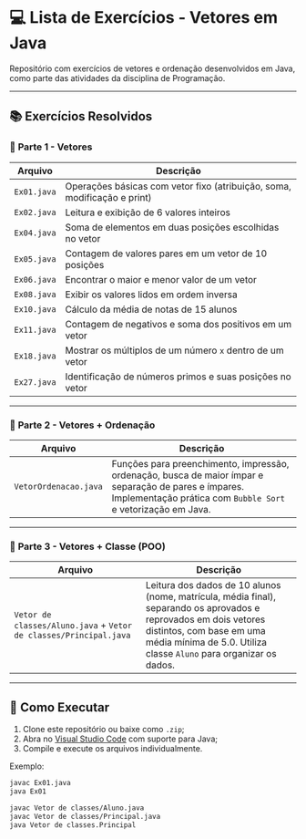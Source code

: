 # 💻 Lista de Exercícios - Vetores em Java

Repositório com exercícios de vetores e ordenação desenvolvidos em Java, como parte das atividades da disciplina de Programação.

---

## 📚 Exercícios Resolvidos

### 🧠 **Parte 1 - Vetores**
| Arquivo      | Descrição                                                                 |
|--------------|---------------------------------------------------------------------------|
| `Ex01.java`  | Operações básicas com vetor fixo (atribuição, soma, modificação e print)  |
| `Ex02.java`  | Leitura e exibição de 6 valores inteiros                                  |
| `Ex04.java`  | Soma de elementos em duas posições escolhidas no vetor                    |
| `Ex05.java`  | Contagem de valores pares em um vetor de 10 posições                      |
| `Ex06.java`  | Encontrar o maior e menor valor de um vetor                               |
| `Ex08.java`  | Exibir os valores lidos em ordem inversa                                  |
| `Ex10.java`  | Cálculo da média de notas de 15 alunos                                    |
| `Ex11.java`  | Contagem de negativos e soma dos positivos em um vetor                    |
| `Ex18.java`  | Mostrar os múltiplos de um número `x` dentro de um vetor                  |
| `Ex27.java`  | Identificação de números primos e suas posições no vetor                  |

---

### 🧠 **Parte 2 - Vetores + Ordenação**
| Arquivo                | Descrição                                                                 |
|-------------------------|--------------------------------------------------------------------------|
| `VetorOrdenacao.java`   | Funções para preenchimento, impressão, ordenação, busca de maior ímpar e separação de pares e ímpares. Implementação prática com `Bubble Sort` e vetorização em Java. |

---

### 🧠 **Parte 3 - Vetores + Classe (POO)**
| Arquivo                                | Descrição                                                                 |
|----------------------------------------|---------------------------------------------------------------------------|
| `Vetor de classes/Aluno.java` + `Vetor de classes/Principal.java` | Leitura dos dados de 10 alunos (nome, matrícula, média final), separando os aprovados e reprovados em dois vetores distintos, com base em uma média mínima de 5.0. Utiliza classe `Aluno` para organizar os dados. |

---

## 🚀 Como Executar

1. Clone este repositório ou baixe como `.zip`;
2. Abra no [Visual Studio Code](https://vscode.dev) com suporte para Java;
3. Compile e execute os arquivos individualmente.

Exemplo:
```bash
javac Ex01.java
java Ex01

javac Vetor de classes/Aluno.java
javac Vetor de classes/Principal.java
java Vetor de classes.Principal
